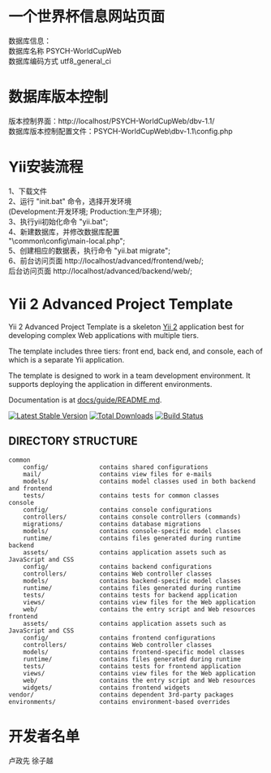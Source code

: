
一个世界杯信息网站页面
===============================
数据库信息：  
数据库名称 PSYCH-WorldCupWeb  
数据库编码方式 utf8_general_ci  

数据库版本控制
===============================
版本控制界面：http://localhost/PSYCH-WorldCupWeb/dbv-1.1/  
数据库版本控制配置文件：PSYCH-WorldCupWeb\dbv-1.1\config.php  

Yii安装流程
===============================
1、下载文件  
2、运行 "init.bat" 命令，选择开发环境  
    (Development:开发环境; Production:生产环境);  
3、执行yii初始化命令 "yii.bat";  
4、新建数据库，并修改数据库配置  
    "\common\config\main-local.php";  
5、创建相应的数据表，执行命令 "yii.bat migrate";  
6、前台访问页面 http://localhost/advanced/frontend/web/;  
   后台访问页面 http://localhost/advanced/backend/web/;  

Yii 2 Advanced Project Template
===============================

Yii 2 Advanced Project Template is a skeleton [Yii 2](http://www.yiiframework.com/) application best for
developing complex Web applications with multiple tiers.

The template includes three tiers: front end, back end, and console, each of which
is a separate Yii application.

The template is designed to work in a team development environment. It supports
deploying the application in different environments.

Documentation is at [docs/guide/README.md](docs/guide/README.md).

[![Latest Stable Version](https://poser.pugx.org/yiisoft/yii2-app-advanced/v/stable.png)](https://packagist.org/packages/yiisoft/yii2-app-advanced)
[![Total Downloads](https://poser.pugx.org/yiisoft/yii2-app-advanced/downloads.png)](https://packagist.org/packages/yiisoft/yii2-app-advanced)
[![Build Status](https://travis-ci.org/yiisoft/yii2-app-advanced.svg?branch=master)](https://travis-ci.org/yiisoft/yii2-app-advanced)

DIRECTORY STRUCTURE
-------------------

```
common
    config/              contains shared configurations
    mail/                contains view files for e-mails
    models/              contains model classes used in both backend and frontend
    tests/               contains tests for common classes    
console
    config/              contains console configurations
    controllers/         contains console controllers (commands)
    migrations/          contains database migrations
    models/              contains console-specific model classes
    runtime/             contains files generated during runtime
backend
    assets/              contains application assets such as JavaScript and CSS
    config/              contains backend configurations
    controllers/         contains Web controller classes
    models/              contains backend-specific model classes
    runtime/             contains files generated during runtime
    tests/               contains tests for backend application    
    views/               contains view files for the Web application
    web/                 contains the entry script and Web resources
frontend
    assets/              contains application assets such as JavaScript and CSS
    config/              contains frontend configurations
    controllers/         contains Web controller classes
    models/              contains frontend-specific model classes
    runtime/             contains files generated during runtime
    tests/               contains tests for frontend application
    views/               contains view files for the Web application
    web/                 contains the entry script and Web resources
    widgets/             contains frontend widgets
vendor/                  contains dependent 3rd-party packages
environments/            contains environment-based overrides
```

开发者名单
===============================
卢政先  徐子越  